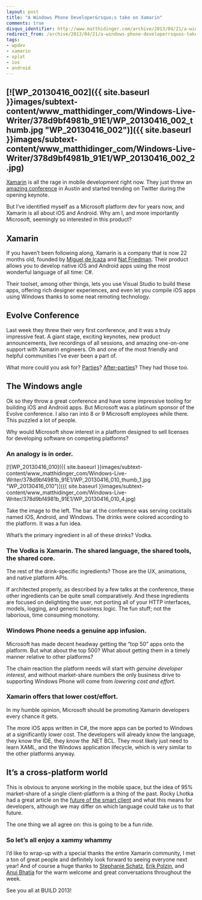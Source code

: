 ```yaml
---
layout: post
title: "A Windows Phone Developer&rsquo;s take on Xamarin"
comments: true
disqus_identifier: http://www.matthidinger.com/archive/2013/04/21/a-windows-phone-developerrsquos-take-on-xamarin.aspx
redirect_from: /archive/2013/04/21/a-windows-phone-developerrsquos-take-on-xamarin.aspx/
tags: 
- wpdev
- xamarin
- xplat
- ios
- android
---
```

[![WP\_20130416\_002]({{ site.baseurl }}images/subtext-content/www_matthidinger_com/Windows-Live-Writer/378d9bf4981b_91E1/WP_20130416_002_thumb.jpg "WP_20130416_002")]({{ site.baseurl }}images/subtext-content/www_matthidinger_com/Windows-Live-Writer/378d9bf4981b_91E1/WP_20130416_002_2.jpg)
------------------------------------------------------------------------------------------------------------------------------------------------------------------------------------------------------------------------------------------------------------------------------

[Xamarin](http://xamarin.com/) is all the rage in mobile development right now. They just threw an [amazing conference](http://xamarin.com/evolve) in Austin and started trending on Twitter during the opening keynote.

But I’ve identified myself as a Microsoft platform dev for years now, and Xamarin is all about iOS and Android. Why am I, and more importantly Microsoft, seemingly so interested in this product?

Xamarin
-------

If you haven’t been following along, Xamarin is a company that is now 22 months old, founded by [Miguel de Icaza](https://twitter.com/migueldeicaza) and [Nat Friedman](https://twitter.com/natfriedman). Their product allows you to develop native iOS and Android apps using the most wonderful language of all time: C\#.

Their toolset, among other things, lets you use Visual Studio to build these apps, offering rich designer experiences, and even let you compile iOS apps using Windows thanks to some neat remoting technology.

Evolve Conference
-----------------

Last week they threw their very first conference, and it was a truly impressive feat. A giant stage, exciting keynotes, new product announcements, live recordings of all sessions, and amazing one-on-one support with Xamarin engineers. Oh and one of the most friendly and helpful communities I’ve ever been a part of.

What more could you ask for? [Parties](https://twitter.com/MattHidinger/status/324305594494373888)? [After-parties](https://twitter.com/MattHidinger/status/324380618714644481)? They had those too.

The Windows angle
-----------------

Ok so they throw a great conference and have some impressive tooling for building iOS and Android apps. But Microsoft was a platinum sponsor of the Evolve conference. I also ran into 8 or 9 Microsoft employees while there. This puzzled a lot of people.

Why would Microsoft show interest in a platform designed to sell licenses for developing software on competing platforms?

### An analogy is in order.

[![WP\_20130416\_010]({{ site.baseurl }}images/subtext-content/www_matthidinger_com/Windows-Live-Writer/378d9bf4981b_91E1/WP_20130416_010_thumb_1.jpg "WP_20130416_010")]({{ site.baseurl }}images/subtext-content/www_matthidinger_com/Windows-Live-Writer/378d9bf4981b_91E1/WP_20130416_010_4.jpg)

Take the image to the left. The bar at the conference was serving cocktails named iOS, Android, and Windows. The drinks were colored according to the platform. It was a fun idea.

What’s the primary ingredient in all of these drinks? Vodka.

### The Vodka is Xamarin. The shared language, the shared tools, the shared core.

The rest of the drink-specific ingredients? Those are the UX, animations, and native platform APIs.

If architected properly, as described by a few talks at the conference, these other ingredients can be quite small comparatively. And these ingredients are focused on delighting the user, not porting all of your HTTP interfaces, models, logging, and generic business logic. The fun stuff; not the laborious, time consuming monotony.

### Windows Phone needs a genuine app infusion.

Microsoft has made decent headway getting the “top 50” apps onto the platform. But what about the top 500? What about getting them in a timely manner relative to other platforms?

The chain reaction the platform needs will start with *genuine developer interest*, and without market-share numbers the only business drive to supporting Windows Phone will come from *lowering cost and effort*.

### Xamarin offers that lower cost/effort.

In my humble opinion, Microsoft should be promoting Xamarin developers every chance it gets.

The more iOS apps written in C\#, the more apps can be ported to Windows at a significantly lower cost. The developers will already know the language, they know the IDE, they know the .NET BCL. They most likely just need to learn XAML, and the Windows application lifecycle, which is very similar to the other platforms anyway.

It’s a cross-platform world
---------------------------

This is obvious to anyone working in the mobile space, but the idea of 95% market-share of a single client-platform is a thing of the past. Rocky Lhotka had a great article on the [future of the smart client](http://www.lhotka.net/weblog/FutureOfTheSmartClient.aspx) and what this means for developers, although we may differ on which language could take us to that future.

The one thing we all agree on: this is going to be a fun ride.

### So let’s all enjoy a xammy whammy

I’d like to wrap-up with a special thanks the entire Xamarin community, I met a ton of great people and definitely look forward to seeing everyone next year! And of course a huge thanks to [Stephanie Schatz](http://twitter.com/she_travels), [Erik Polzin](https://twitter.com/epolzin), and [Anuj Bhatia](https://twitter.com/anooj) for the warm welcome and great conversations throughout the week.

See you all at BUILD 2013!

 


